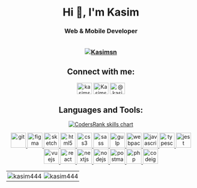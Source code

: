 <h1 align="center">Hi 👋, I'm Kasim</h1>
<h3 align="center">Web & Mobile Developer
<br/>
<br/>

<p align="center"> <a href="https://twitter.com/Kasimsn" target="blank"><img src="https://img.shields.io/twitter/follow/Kasimsn?logo=twitter&style=for-the-badge" alt="Kasimsn" /></a> </p>

<h2 align="center">Connect with me:</h3>
<p align="center">
<a href="https://dev.to/kasimsn" target="blank"><img align="center" src="https://cdn.jsdelivr.net/npm/simple-icons@3.0.1/icons/dev-dot-to.svg" alt="kasimsn" height="30" width="40" /></a>
<a href="https://twitter.com/Kasimsn" target="blank"><img align="center" src="https://cdn.jsdelivr.net/npm/simple-icons@3.0.1/icons/twitter.svg" alt="Kasimsn" height="30" width="40" /></a>
<a href="https://medium.com/@kasim1411" target="blank"><img align="center" src="https://cdn.jsdelivr.net/npm/simple-icons@3.0.1/icons/medium.svg" alt="@kasim1411" height="30" width="40" /></a>
</p>

<h2 align="center">Languages and Tools:</h3>
<p align="center">
  <a href="https://profile.codersrank.io/user/kasim444/" target="_blank">
    <img src="https://cr-skills-chart-widget.azurewebsites.net/api/api?username=kasim444&skills=JavaScript,ReactJS,TypeScript,Vue,Next.js,SCSS,PHP,CSS,HTML&width=820" alt="CodersRank skills chart"/>
  </a>
</p>
<p align="center">
  <a href="https://git-scm.com/" target="_blank">
    <img
      src="https://www.vectorlogo.zone/logos/git-scm/git-scm-icon.svg"
      alt="git"
      width="40"
      height="40"
    />
  </a>
  <a href="https://www.figma.com/" target="_blank">
    <img
      src="https://www.vectorlogo.zone/logos/figma/figma-icon.svg"
      alt="figma"
      width="40"
      height="40"
    />
  </a>
  <a href="https://www.sketch.com/" target="_blank">
    <img
      src="https://www.vectorlogo.zone/logos/sketchapp/sketchapp-icon.svg"
      alt="sketch"
      width="40"
      height="40"
    />
  </a>
  <a href="https://www.w3.org/html/" target="_blank">
    <img
      src="https://devicons.github.io/devicon/devicon.git/icons/html5/html5-original-wordmark.svg"
      alt="html5"
      width="40"
      height="40"
    />
  </a>
  <a href="https://www.w3schools.com/css/" target="_blank">
    <img
      src="https://devicons.github.io/devicon/devicon.git/icons/css3/css3-original-wordmark.svg"
      alt="css3"
      width="40"
      height="40"
    />
  </a>
  <a href="https://sass-lang.com" target="_blank">
    <img
      src="https://devicons.github.io/devicon/devicon.git/icons/sass/sass-original.svg"
      alt="sass"
      width="40"
      height="40"
    />
  </a>
  <a href="https://gulpjs.com" target="_blank">
    <img
      src="https://devicons.github.io/devicon/devicon.git/icons/gulp/gulp-plain.svg"
      alt="gulp"
      width="40"
      height="40"
    />
  </a>
  <a href="https://webpack.js.org" target="_blank">
    <img
      src="https://devicons.github.io/devicon/devicon.git/icons/webpack/webpack-original.svg"
      alt="webpack"
      width="40"
      height="40"
    />
  </a>
  <a
    href="https://developer.mozilla.org/en-US/docs/Web/JavaScript"
    target="_blank"
  >
    <img
      src="https://devicons.github.io/devicon/devicon.git/icons/javascript/javascript-original.svg"
      alt="javascript"
      width="40"
      height="40"
    />
  </a>
  <a href="https://www.typescriptlang.org/" target="_blank">
    <img
      src="https://devicons.github.io/devicon/devicon.git/icons/typescript/typescript-original.svg"
      alt="typescript"
      width="40"
      height="40"
    />
  </a>
  <a href="https://jestjs.io" target="_blank">
    <img
      src="https://www.vectorlogo.zone/logos/jestjsio/jestjsio-icon.svg"
      alt="jest"
      width="40"
      height="40"
    />
  </a>
    <a href="https://vuejs.org/" target="_blank">
    <img
      src="https://devicons.github.io/devicon/devicon.git/icons/vuejs/vuejs-original-wordmark.svg"
      alt="vuejs"
      width="40"
      height="40"
    />
  </a>
  <a href="https://reactjs.org/" target="_blank">
    <img
      src="https://devicons.github.io/devicon/devicon.git/icons/react/react-original-wordmark.svg"
      alt="react"
      width="40"
      height="40"
    />
  </a>
  <a href="https://nextjs.org/" target="_blank">
    <img
      src="https://cdn.worldvectorlogo.com/logos/nextjs-3.svg"
      alt="nextjs"
      width="40"
      height="40"
    />
  </a>
  <a href="https://nodejs.org" target="_blank">
    <img
      src="https://devicons.github.io/devicon/devicon.git/icons/nodejs/nodejs-original-wordmark.svg"
      alt="nodejs"
      width="40"
      height="40"
    />
  </a>
  <a href="https://postman.com" target="_blank">
    <img
      src="https://www.vectorlogo.zone/logos/getpostman/getpostman-icon.svg"
      alt="postman"
      width="40"
      height="40"
    />
  </a>
  <a href="https://www.php.net/" target="_blank">
    <img
      src="https://devicon.dev/devicon.git/icons/php/php-original.svg"
      alt="php"
      width="40"
      height="40"
    />
  </a>
    <a href="https://codeigniter.com/" target="_blank">
    <img
      src="https://devicon.dev/devicon.git/icons/codeigniter/codeigniter-plain-wordmark.svg"
      alt="codeigniter"
      width="40"
      height="40"
    />
  </a>
</p>

<table>
  <tr>
    <td style="border:none; padding: 3px" valign="top"><img src="https://github-readme-stats.vercel.app/api/top-langs?username=kasim444&show_icons=true&hide_border=true&locale=en&layout=compact" alt="kasim444" /></td>
    <td style="border:none; padding: 3px" valign="top"><img src="https://github-readme-stats.vercel.app/api?username=kasim444&show_icons=true&hide_border=true&locale=en" alt="kasim444" /></td>
  </tr>
</table>
